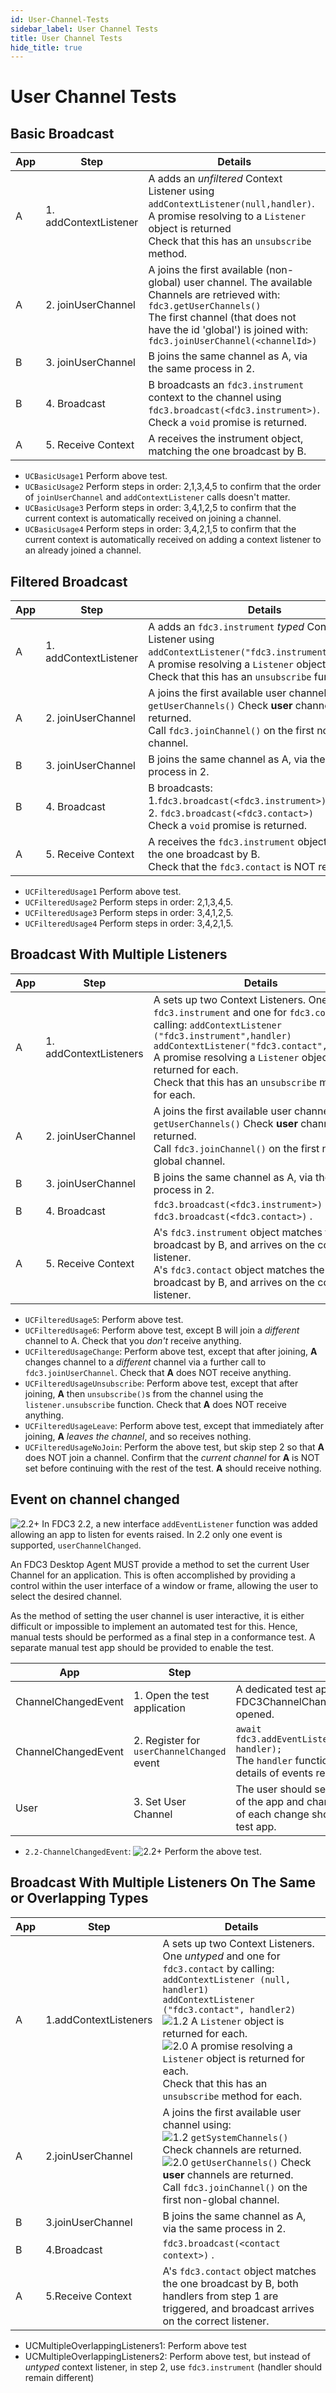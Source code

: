 ```yaml
---
id: User-Channel-Tests
sidebar_label: User Channel Tests
title: User Channel Tests
hide_title: true
---
```


# User Channel Tests
<!-- markdownlint-disable MD033 -->

## Basic Broadcast

| App | Step                  | Details                                                                          |
|-----|-----------------------|----------------------------------------------------------------------------------|
| A   | 1. addContextListener | A adds an _unfiltered_ Context Listener using `addContextListener(null,handler)`. <br/>A promise resolving to  a `Listener` object is returned <br />Check that this has an `unsubscribe` method. |
| A   | 2. joinUserChannel    | A joins the first available (non-global) user channel.  The available Channels are retrieved with: <br/>`fdc3.getUserChannels()` <br/> The first channel (that does not have the id 'global') is joined with: <br/>`fdc3.joinUserChannel(<channelId>)`  |
| B   | 3. joinUserChannel    | B joins the same channel as A, via the same process in 2. |
| B   | 4. Broadcast          | B broadcasts an `fdc3.instrument` context to the channel using `fdc3.broadcast(<fdc3.instrument>)`. <br/>Check a `void` promise is returned. |
| A   | 5. Receive Context    | A receives the instrument object, matching the one broadcast by B.  |

- `UCBasicUsage1` Perform above test.
- `UCBasicUsage2` Perform steps in order: 2,1,3,4,5 to confirm that the order of `joinUserChannel` and `addContextListener` calls doesn't matter.
- `UCBasicUsage3` Perform steps in order: 3,4,1,2,5 to confirm that the current context is automatically received on joining a channel.
- `UCBasicUsage4` Perform steps in order: 3,4,2,1,5  to confirm that the current context is automatically received on adding a context listener to an already joined a channel.

## Filtered Broadcast

| App | Step                  | Details                                                                          |
|-----|-----------------------|----------------------------------------------------------------------------------|
| A   | 1. addContextListener | A adds an `fdc3.instrument` _typed_ Context Listener using `addContextListener("fdc3.instrument",handler)`. <br/>A promise resolving a `Listener` object is returned <br />Check that this has an `unsubscribe` function.|
| A   | 2. joinUserChannel    | A joins the first available user channel using: <br/>`getUserChannels()` Check **user** channels are returned.<br/>Call `fdc3.joinChannel()` on the first non-global channel.|
| B   | 3. joinUserChannel    | B joins the same channel as A, via the same process in 2. |
| B   | 4. Broadcast          | B broadcasts: <br/> 1.`fdc3.broadcast(<fdc3.instrument>)`. <br/> 2. `fdc3.broadcast(<fdc3.contact>)` <br />Check a `void` promise is returned. |
| A   | 5. Receive Context    | A receives the `fdc3.instrument` object, matching the one broadcast by B. <br />Check that the `fdc3.contact` is NOT received. |

- `UCFilteredUsage1` Perform above test.
- `UCFilteredUsage2` Perform steps in order: 2,1,3,4,5.
- `UCFilteredUsage3` Perform steps in order: 3,4,1,2,5.
- `UCFilteredUsage4` Perform steps in order: 3,4,2,1,5.

## Broadcast With Multiple Listeners

| App | Step                   | Details                                                                                                     |
|-----|------------------------|-------------------------------------------------------------------------------------------------------------|
| A   | 1. addContextListeners | A sets up two Context Listeners.  One for `fdc3.instrument` and one for `fdc3.contact` by calling:  `addContextListener ("fdc3.instrument",handler)` <br/> `addContextListener("fdc3.contact",handler)` <br/>A promise resolving a `Listener` object is returned for each. <br />Check that this has an `unsubscribe` method for each.  |
| A   | 2. joinUserChannel     | A joins the first available user channel using: <br/>`getUserChannels()` Check **user** channels are returned.<br/>Call `fdc3.joinChannel()` on the first non-global channel.|
| B   | 3. joinUserChannel     | B joins the same channel as A, via the same process in 2. |
| B   | 4. Broadcast           | `fdc3.broadcast(<fdc3.instrument>)` <br/> `fdc3.broadcast(<fdc3.contact>)` . |
| A   | 5. Receive Context     | A's `fdc3.instrument` object matches the one broadcast by B, and arrives on the correct listener.<br />A's `fdc3.contact` object matches the one broadcast  by B, and arrives on the correct listener. |

- `UCFilteredUsage5`: Perform above test.
- `UCFilteredUsage6`: Perform above test, except B will join a _different_ channel to A. Check that you _don't_ receive anything.
- `UCFilteredUsageChange`: Perform above test, except that after joining, **A** changes channel to a _different_ channel via a further call to `fdc3.joinUserChannel`.  Check that **A** does NOT receive anything.
- `UCFilteredUsageUnsubscribe`: Perform above test, except that after joining, **A** then `unsubscribe()`s from the channel using the `listener.unsubscribe` function. Check that **A** does NOT receive anything.
- `UCFilteredUsageLeave`: Perform above test, except that immediately after joining, **A** _leaves the channel_, and so receives nothing.
- `UCFilteredUsageNoJoin`: Perform the above test, but skip step 2 so that **A** does NOT join a channel. Confirm that the _current channel_ for **A** is NOT set before continuing with the rest of the test.  **A** should receive nothing.

## Event on channel changed

![2.2+](https://img.shields.io/badge/FDC3-2.2+-purple) In FDC3 2.2, a new interface `addEventListener` function was added allowing an app to listen for events raised. In 2.2 only one event is supported, `userChannelChanged`.

An FDC3 Desktop Agent MUST provide a method to set the current User Channel for an application. This is often accomplished by providing a control within the user interface of a window or frame, allowing the user to select the desired channel.

As the method of setting the user channel is user interactive, it is either difficult or impossible to implement an automated test for this. Hence, manual tests should be performed as a final step in a conformance test. A separate manual test app should be provided to enable the test.

| App                 | Step                                       | Details |
|---------------------|--------------------------------------------|---------|
| ChannelChangedEvent | 1. Open the test application               | A dedicated test application for  FDC3ChannelChangedEvent should be opened. |
| ChannelChangedEvent | 2. Register for `userChannelChanged` event | `await fdc3.addEventListener("userChannelChanged", handler);`<br />The `handler` function should log or render details of events received|
| User                | 3. Set User Channel                        | The user should set the current user channel of the app and change it a few times. Details of each change should be displayed by the test app. |

- `2.2-ChannelChangedEvent`: ![2.2+](https://img.shields.io/badge/FDC3-2.2+-purple) Perform the above test.


## Broadcast With Multiple Listeners On The Same or Overlapping Types

| App | Step               | Details                                                                                                     |
|-----|--------------------|-------------------------------------------------------------------------------------------------------------|
| A   | 1.addContextListeners | A sets up two Context Listeners.  One _untyped_ and one for `fdc3.contact` by calling:  `addContextListener (null, handler1)` <br/> `addContextListener ("fdc3.contact", handler2)` <br/>![1.2](https://img.shields.io/badge/FDC3-1.2-green) A `Listener` object is returned for each.  <br />![2.0](https://img.shields.io/badge/FDC3-2.0-blue) A promise resolving a `Listener` object is returned for each. <br />Check that this has an `unsubscribe` method for each.  |
| A   | 2.joinUserChannel     |A joins the first available user channel using: <br/>![1.2](https://img.shields.io/badge/FDC3-1.2-green) `getSystemChannels()` Check channels are returned. <br/>![2.0](https://img.shields.io/badge/FDC3-2.0-blue) `getUserChannels()` Check **user** channels are returned.<br/>Call `fdc3.joinChannel()` on the first non-global channel.|
| B   | 3.joinUserChannel     |B joins the same channel as A, via the same process in 2. |
| B   | 4.Broadcast          |`fdc3.broadcast(<contact context>)` . |
| A   | 5.Receive Context    | A's `fdc3.contact` object matches the one broadcast  by B, both handlers from step 1 are triggered, and broadcast arrives on the correct listener.   |

- UCMultipleOverlappingListeners1: Perform above test
- UCMultipleOverlappingListeners2: Perform above test, but instead of _untyped_ context listener, in step 2, use `fdc3.instrument` (handler should remain different)